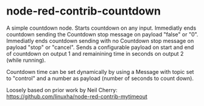 # node-red-contrib-countdown

A simple countdown node. Starts countdown on any input. Immediatly ends countdown sending the Countdown stop message on payload "false" or "0". 
Immediatly ends countdown sending with no Countdown stop message on payload "stop" or "cancel".
Sends a configurable payload on start and end of countdown on output 1 and remainining time in seconds on output 2 (while running). 
      
Countdown time can be set dynamically by using a Message with topic set to "control" and a number as payload (number of seconds to count down).


Loosely based on prior work by Neil Cherry: https://github.com/linuxha/node-red-contrib-mytimeout
